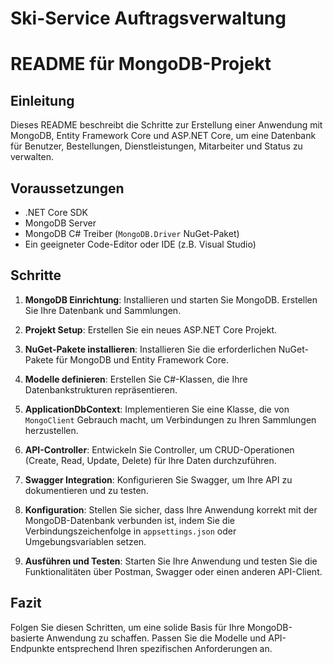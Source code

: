# Ski-Service Auftragsverwaltung

# README für MongoDB-Projekt

## Einleitung

Dieses README beschreibt die Schritte zur Erstellung einer Anwendung mit MongoDB, Entity Framework Core und ASP.NET Core, um eine Datenbank für Benutzer, Bestellungen, Dienstleistungen, Mitarbeiter und Status zu verwalten.

## Voraussetzungen

- .NET Core SDK
- MongoDB Server
- MongoDB C# Treiber (`MongoDB.Driver` NuGet-Paket)
- Ein geeigneter Code-Editor oder IDE (z.B. Visual Studio)

## Schritte

1. **MongoDB Einrichtung**: Installieren und starten Sie MongoDB. Erstellen Sie Ihre Datenbank und Sammlungen.

2. **Projekt Setup**: Erstellen Sie ein neues ASP.NET Core Projekt.

3. **NuGet-Pakete installieren**: Installieren Sie die erforderlichen NuGet-Pakete für MongoDB und Entity Framework Core.

4. **Modelle definieren**: Erstellen Sie C#-Klassen, die Ihre Datenbankstrukturen repräsentieren.

5. **ApplicationDbContext**: Implementieren Sie eine Klasse, die von `MongoClient` Gebrauch macht, um Verbindungen zu Ihren Sammlungen herzustellen.

6. **API-Controller**: Entwickeln Sie Controller, um CRUD-Operationen (Create, Read, Update, Delete) für Ihre Daten durchzuführen.

7. **Swagger Integration**: Konfigurieren Sie Swagger, um Ihre API zu dokumentieren und zu testen.

8. **Konfiguration**: Stellen Sie sicher, dass Ihre Anwendung korrekt mit der MongoDB-Datenbank verbunden ist, indem Sie die Verbindungszeichenfolge in `appsettings.json` oder Umgebungsvariablen setzen.

9. **Ausführen und Testen**: Starten Sie Ihre Anwendung und testen Sie die Funktionalitäten über Postman, Swagger oder einen anderen API-Client.

## Fazit

Folgen Sie diesen Schritten, um eine solide Basis für Ihre MongoDB-basierte Anwendung zu schaffen. Passen Sie die Modelle und API-Endpunkte entsprechend Ihren spezifischen Anforderungen an.
